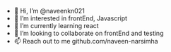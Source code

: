 - 👋 Hi, I’m @naveenkn021
- 👀 I’m interested in frontEnd, Javascript
- 🌱 I’m currently learning react
- 💞️ I’m looking to collaborate on frontEnd and testing
- 📫 Reach out to me github.com/naveen-narsimha

<!---
naveenkn021/naveenkn021 is a ✨ special ✨ repository because its `README.md` (this file) appears on your GitHub profile.
You can click the Preview link to take a look at your changes.
--->
